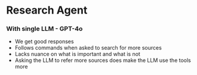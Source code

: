 # Research Agent

### With single LLM - GPT-4o
- We get good responses
- Follows commands when asked to search for more sources 
- Lacks nuance on what is important and what is not
- Asking the LLM to refer more sources does make the LLM use the tools more